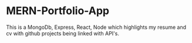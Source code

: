 # MERN-Portfolio-App
This is a MongoDb, Express, React, Node which highlights my resume and cv with github projects being linked with API's.
